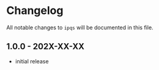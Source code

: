 # Changelog

All notable changes to `ipqs` will be documented in this file.

## 1.0.0 - 202X-XX-XX

- initial release
